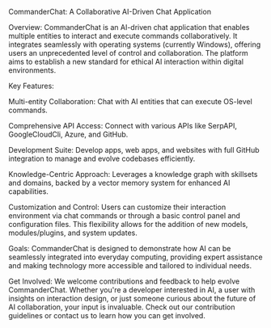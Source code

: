 CommanderChat: A Collaborative AI-Driven Chat Application

Overview:
CommanderChat is an AI-driven chat application that enables multiple entities to interact and execute commands collaboratively. It integrates seamlessly with operating systems (currently Windows), offering users an unprecedented level of control and collaboration. The platform aims to establish a new standard for ethical AI interaction within digital environments.

Key Features:

Multi-entity Collaboration: Chat with AI entities that can execute OS-level commands.

Comprehensive API Access: Connect with various APIs like SerpAPI, GoogleCloudCli, Azure, and GitHub.

Development Suite: Develop apps, web apps, and websites with full GitHub integration to manage and evolve codebases efficiently.

Knowledge-Centric Approach: Leverages a knowledge graph with skillsets and domains, backed by a vector memory system for enhanced AI capabilities.

Customization and Control: Users can customize their interaction environment via chat commands or through a basic control panel and configuration files. This flexibility allows for the addition of new models, modules/plugins, and system updates.

Goals:
CommanderChat is designed to demonstrate how AI can be seamlessly integrated into everyday computing, providing expert assistance and making technology more accessible and tailored to individual needs.

Get Involved:
We welcome contributions and feedback to help evolve CommanderChat. Whether you're a developer interested in AI, a user with insights on interaction design, or just someone curious about the future of AI collaboration, your input is invaluable. Check out our contribution guidelines or contact us to learn how you can get involved.


